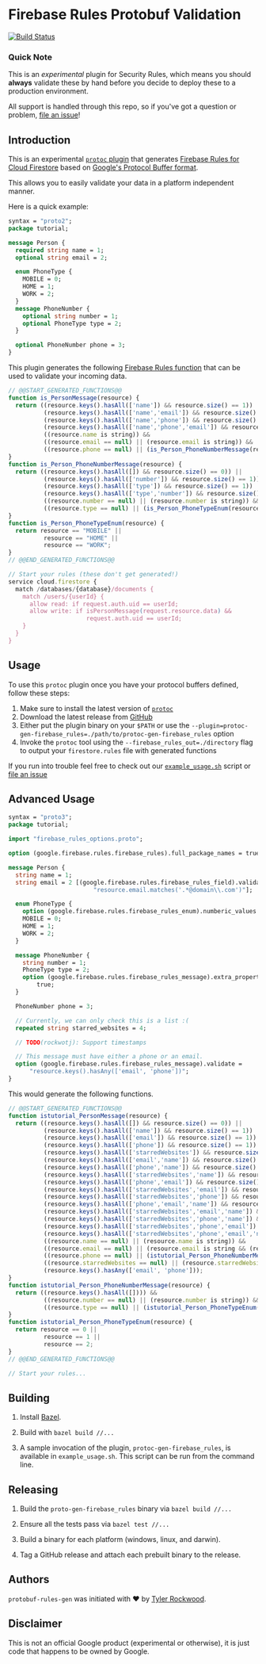 # Firebase Rules Protobuf Validation

[![Build Status](https://travis-ci.org/firebase/protobuf-rules-gen.svg?branch=master)](https://travis-ci.org/firebase/protobuf-rules-gen)

### Quick Note

This is an *experimental* plugin for Security Rules, which means you should
__always__ validate these by hand before you decide to deploy these to a
production environment.

All support is handled through this repo, so if you've got a question or problem,
[file an issue](https://github.com/firebase/protobuf-rules-gen/issues)!

## Introduction

This is an experimental [`protoc` plugin](https://developers.google.com/protocol-buffers/docs/reference/other)
that generates [Firebase Rules for Cloud Firestore](https://firebase.google.com/docs/firestore/security/overview)
based on [Google's Protocol Buffer format](https://developers.google.com/protocol-buffers/).

This allows you to easily validate your data in a platform independent manner.

Here is a quick example:

[//]: # (Keep this up to date with test5 in rules)

```protobuf
syntax = "proto2";
package tutorial;

message Person {
  required string name = 1;
  optional string email = 2;

  enum PhoneType {
    MOBILE = 0;
    HOME = 1;
    WORK = 2;
  }
  message PhoneNumber {
    optional string number = 1;
    optional PhoneType type = 2;
  }

  optional PhoneNumber phone = 3;
}
```

This plugin generates the following [Firebase Rules
function](https://firebase.google.com/docs/firestore/reference/security/#developer_defined)
that can be used to validate your incoming data.

```javascript
// @@START_GENERATED_FUNCTIONS@@
function is_PersonMessage(resource) {
  return ((resource.keys().hasAll(['name']) && resource.size() == 1)) ||
          (resource.keys().hasAll(['name','email']) && resource.size() == 2)) ||
          (resource.keys().hasAll(['name','phone']) && resource.size() == 2)) ||
          (resource.keys().hasAll(['name','phone','email']) && resource.size() == 3))) &&
          ((resource.name is string)) &&
          ((resource.email == null) || (resource.email is string)) &&
          ((resource.phone == null) || (is_Person_PhoneNumberMessage(resource.phone)));
}
function is_Person_PhoneNumberMessage(resource) {
  return ((resource.keys().hasAll([]) && resource.size() == 0)) ||
          (resource.keys().hasAll(['number']) && resource.size() == 1)) ||
          (resource.keys().hasAll(['type']) && resource.size() == 1)) ||
          (resource.keys().hasAll(['type','number']) && resource.size() == 2))) &&
          ((resource.number == null) || (resource.number is string)) &&
          ((resource.type == null) || (is_Person_PhoneTypeEnum(resource.type)));
}
function is_Person_PhoneTypeEnum(resource) {
  return resource == "MOBILE" ||
          resource == "HOME" ||
          resource == "WORK";
}
// @@END_GENERATED_FUNCTIONS@@

// Start your rules (these don't get generated!)
service cloud.firestore {
  match /databases/{database}/documents {
    match /users/{userId} {
      allow read: if request.auth.uid == userId;
      allow write: if isPersonMessage(request.resource.data) &&
                      request.auth.uid == userId;
    }
  }
}
```

## Usage

To use this `protoc` plugin once you have your protocol buffers defined, follow these steps:

1. Make sure to install the latest version of [`protoc`](https://github.com/google/protobuf#protocol-compiler-installation)
2. Download the latest release from [GitHub](https://github.com/firebase/protobuf-rules-gen/releases)
3. Either put the plugin binary on your `$PATH` or use the `--plugin=protoc-gen-firebase_rules=./path/to/protoc-gen-firebase_rules` option
4. Invoke the `protoc` tool using the `--firebase_rules_out=./directory` flag to output your `firestore.rules` file with generated functions

If you run into trouble feel free to check out our [`example_usage.sh`](https://github.com/firebase/protobuf-rules-gen/blob/master/example_usage.sh) script or [file an issue](https://github.com/firebase/protobuf-rules-gen/issues)


## Advanced Usage

[//]: # (https://developers.google.com/protocol-buffers/docs/proto#customoptions)
[//]: # (https://firebase.google.com/docs/firestore/reference/security/)
[//]: # (Keep this up to date with test6 in rules)

```protobuf
syntax = "proto3";
package tutorial;

import "firebase_rules_options.proto";

option (google.firebase.rules.firebase_rules).full_package_names = true;

message Person {
  string name = 1;
  string email = 2 [(google.firebase.rules.firebase_rules_field).validate =
                        "resource.email.matches('.*@domain\\.com')"];

  enum PhoneType {
    option (google.firebase.rules.firebase_rules_enum).numberic_values = true;
    MOBILE = 0;
    HOME = 1;
    WORK = 2;
  }

  message PhoneNumber {
    string number = 1;
    PhoneType type = 2;
    option (google.firebase.rules.firebase_rules_message).extra_properties =
        true;
  }

  PhoneNumber phone = 3;

  // Currently, we can only check this is a list :(
  repeated string starred_websites = 4;

  // TODO(rockwotj): Support timestamps

  // This message must have either a phone or an email.
  option (google.firebase.rules.firebase_rules_message).validate =
      "resource.keys().hasAny(['email', 'phone'])";
}
```

This would generate the following functions.

```javascript
// @@START_GENERATED_FUNCTIONS@@
function istutorial_PersonMessage(resource) {
  return ((resource.keys().hasAll([]) && resource.size() == 0)) ||
          (resource.keys().hasAll(['name']) && resource.size() == 1)) ||
          (resource.keys().hasAll(['email']) && resource.size() == 1)) ||
          (resource.keys().hasAll(['phone']) && resource.size() == 1)) ||
          (resource.keys().hasAll(['starredWebsites']) && resource.size() == 1)) ||
          (resource.keys().hasAll(['email','name']) && resource.size() == 2)) ||
          (resource.keys().hasAll(['phone','name']) && resource.size() == 2)) ||
          (resource.keys().hasAll(['starredWebsites','name']) && resource.size() == 2)) ||
          (resource.keys().hasAll(['phone','email']) && resource.size() == 2)) ||
          (resource.keys().hasAll(['starredWebsites','email']) && resource.size() == 2)) ||
          (resource.keys().hasAll(['starredWebsites','phone']) && resource.size() == 2)) ||
          (resource.keys().hasAll(['phone','email','name']) && resource.size() == 3)) ||
          (resource.keys().hasAll(['starredWebsites','email','name']) && resource.size() == 3)) ||
          (resource.keys().hasAll(['starredWebsites','phone','name']) && resource.size() == 3)) ||
          (resource.keys().hasAll(['starredWebsites','phone','email']) && resource.size() == 3)) ||
          (resource.keys().hasAll(['starredWebsites','phone','email','name']) && resource.size() == 4))) &&
          ((resource.name == null) || (resource.name is string)) &&
          ((resource.email == null) || (resource.email is string && (resource.email.matches('.*@domain\.com')))) &&
          ((resource.phone == null) || (istutorial_Person_PhoneNumberMessage(resource.phone))) &&
          ((resource.starredWebsites == null) || (resource.starredWebsites is list)) &&
          (resource.keys().hasAny(['email', 'phone']));
}
function istutorial_Person_PhoneNumberMessage(resource) {
  return ((resource.keys().hasAll([]))) &&
          ((resource.number == null) || (resource.number is string)) &&
          ((resource.type == null) || (istutorial_Person_PhoneTypeEnum(resource.type)));
}
function istutorial_Person_PhoneTypeEnum(resource) {
  return resource == 0 ||
          resource == 1 ||
          resource == 2;
}
// @@END_GENERATED_FUNCTIONS@@

// Start your rules...
```

## Building

1) Install [Bazel](http://www.bazel.io/docs/install.html).

2) Build with `bazel build //...`

3) A sample invocation of the plugin, `protoc-gen-firebase_rules`, is available
in `example_usage.sh`. This script can be run from the command line.

## Releasing

1) Build the `proto-gen-firebase_rules` binary via `bazel build //...`

2) Ensure all the tests pass via `bazel test //...`

3) Build a binary for each platform (windows, linux, and darwin).

4) Tag a GitHub release and attach each prebuilt binary to the release.

## Authors

`protobuf-rules-gen` was initiated with ❤️️ by [Tyler
Rockwood](https://github.com/rockwotj).

## Disclaimer

This is not an official Google product (experimental or otherwise), it is just
code that happens to be owned by Google.

